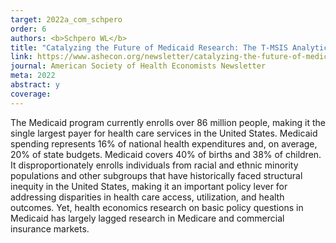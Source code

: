 ```yaml
---
target: 2022a_com_schpero
order: 6
authors: <b>Schpero WL</b>
title: "Catalyzing the Future of Medicaid Research: The T-MSIS Analytic Files"
link: https://www.ashecon.org/newsletter/catalyzing-the-future-of-medicaid-research-the-t-msis-analytic-files/
journal: American Society of Health Economists Newsletter
meta: 2022
abstract: y
coverage:
---
```

The Medicaid program currently enrolls over 86 million people, making it the single largest payer for health care services in the United States. Medicaid spending represents 16% of national health expenditures and, on average, 20% of state budgets. Medicaid covers 40% of births and 38% of children. It disproportionately enrolls individuals from racial and ethnic minority populations and other subgroups that have historically faced structural inequity in the United States, making it an important policy lever for addressing disparities in health care access, utilization, and health outcomes. Yet, health economics research on basic policy questions in Medicaid has largely lagged research in Medicare and commercial insurance markets.

